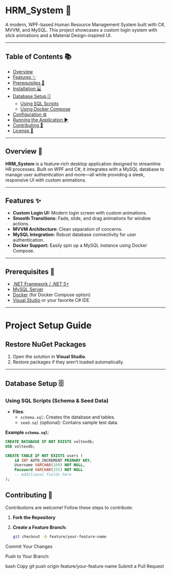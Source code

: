 # HRM_System 🚀

A modern, WPF-based Human Resource Management System built with C#, MVVM, and MySQL. This project showcases a custom login system with slick animations and a Material Design-inspired UI.

---

## Table of Contents 📚

- [Overview](#overview-)
- [Features ✨](#features-)
- [Prerequisites 🔧](#prerequisites-)
- [Installation 💻](#installation-)
- [Database Setup 🗄️](#database-setup-)
  - [Using SQL Scripts](#using-sql-scripts)
  - [Using Docker Compose](#using-docker-compose)
- [Configuration ⚙️](#configuration-)
- [Running the Application ▶️](#running-the-application-)
- [Contributing 🤝](#contributing-)
- [License 📄](#license-)

---

## Overview 📝

**HRM_System** is a feature-rich desktop application designed to streamline HR processes. Built on WPF and C#, it integrates with a MySQL database to manage user authentication and more—all while providing a sleek, responsive UI with custom animations.

---

## Features ✨

- **Custom Login UI:** Modern login screen with custom animations.
- **Smooth Transitions:** Fade, slide, and drag animations for window actions.
- **MVVM Architecture:** Clean separation of concerns.
- **MySQL Integration:** Robust database connectivity for user authentication.
- **Docker Support:** Easily spin up a MySQL instance using Docker Compose.

---

## Prerequisites 🔧

- [.NET Framework / .NET 5+](https://dotnet.microsoft.com/download)
- [MySQL Server](https://dev.mysql.com/downloads/mysql/)
- [Docker](https://www.docker.com/) (for Docker Compose option)
- [Visual Studio](https://visualstudio.microsoft.com/) or your favorite C# IDE

---

# Project Setup Guide

## Restore NuGet Packages
1. Open the solution in **Visual Studio**.
2. Restore packages if they aren’t loaded automatically.

---

## Database Setup 🗄️ 

### Using SQL Scripts (Schema & Seed Data)
- **Files**:
  - `schema.sql`: Creates the database and tables.
  - `seed.sql` (optional): Contains sample test data.

**Example `schema.sql`**:
```sql
CREATE DATABASE IF NOT EXISTS voltexdb;
USE voltexdb;

CREATE TABLE IF NOT EXISTS users (
    id INT AUTO_INCREMENT PRIMARY KEY,
    Username VARCHAR(100) NOT NULL,
    Password VARCHAR(255) NOT NULL
    -- Additional fields here
);

```
## Contributing 🤝

Contributions are welcome! Follow these steps to contribute:

1. **Fork the Repository**

2. **Create a Feature Branch:**

   ```bash
   git checkout -b feature/your-feature-name
Commit Your Changes

Push to Your Branch:

bash
Copy
git push origin feature/your-feature-name
Submit a Pull Request
